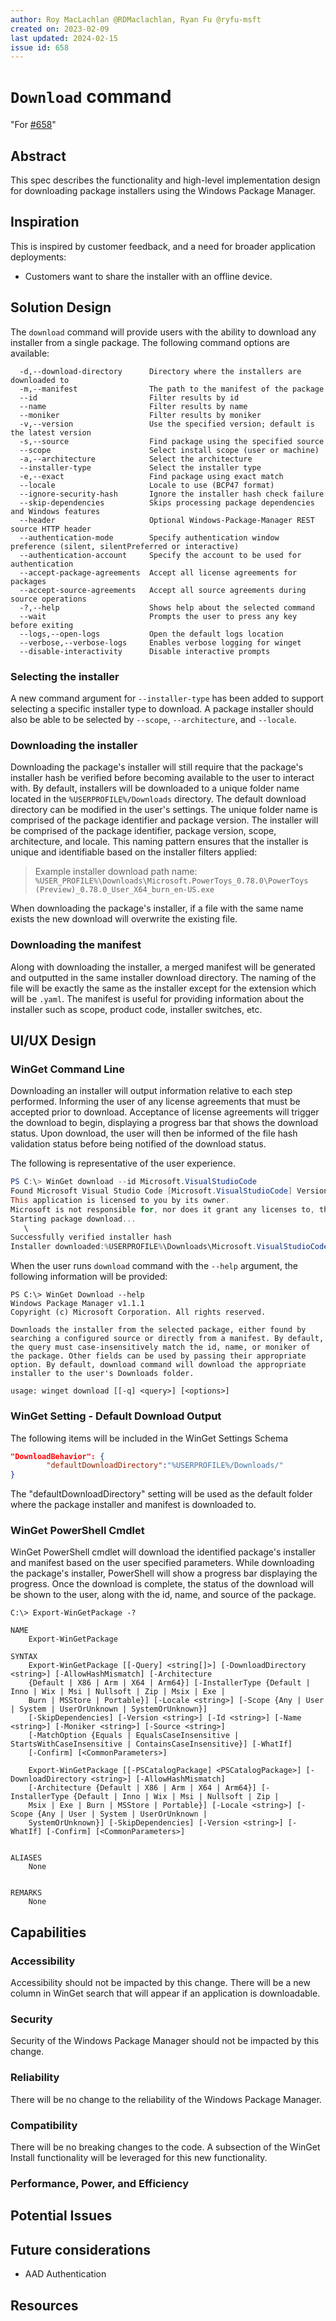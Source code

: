 ```yaml
---
author: Roy MacLachlan @RDMaclachlan, Ryan Fu @ryfu-msft
created on: 2023-02-09
last updated: 2024-02-15
issue id: 658
---
```


# `Download` command

"For [#658](https://github.com/microsoft/winget-cli/issues/658)"

## Abstract

This spec describes the functionality and high-level implementation design for downloading package installers using the Windows Package Manager.

## Inspiration

This is inspired by customer feedback, and a need for broader application deployments:
* Customers want to share the installer with an offline device. 

## Solution Design

The `download` command will provide users with the ability to download any installer from a single package. The following command options are available:

```
  -d,--download-directory      Directory where the installers are downloaded to
  -m,--manifest                The path to the manifest of the package
  --id                         Filter results by id
  --name                       Filter results by name
  --moniker                    Filter results by moniker
  -v,--version                 Use the specified version; default is the latest version
  -s,--source                  Find package using the specified source
  --scope                      Select install scope (user or machine)
  -a,--architecture            Select the architecture
  --installer-type             Select the installer type
  -e,--exact                   Find package using exact match
  --locale                     Locale to use (BCP47 format)
  --ignore-security-hash       Ignore the installer hash check failure
  --skip-dependencies          Skips processing package dependencies and Windows features
  --header                     Optional Windows-Package-Manager REST source HTTP header
  --authentication-mode        Specify authentication window preference (silent, silentPreferred or interactive)
  --authentication-account     Specify the account to be used for authentication
  --accept-package-agreements  Accept all license agreements for packages
  --accept-source-agreements   Accept all source agreements during source operations
  -?,--help                    Shows help about the selected command
  --wait                       Prompts the user to press any key before exiting
  --logs,--open-logs           Open the default logs location
  --verbose,--verbose-logs     Enables verbose logging for winget
  --disable-interactivity      Disable interactive prompts
  ```

### Selecting the installer
A new command argument for `--installer-type` has been added to support selecting a specific installer type to download. A package installer should also be able to be selected by `--scope`, `--architecture`, and `--locale`. 

### Downloading the installer
Downloading the package's installer will still require that the package's installer hash be verified before becoming available to the user to interact with. By default, installers will be downloaded to a unique folder name located in the `%USERPROFILE%/Downloads` directory. The default download directory can be modified in the user's settings. The unique folder name is comprised of the package identifier and package version. The installer will be comprised of the package identifier, package version, scope, architecture, and locale. This naming pattern ensures that the installer is unique and identifiable based on the installer filters applied: 

> Example installer download path name: `%USER_PROFILE%\Downloads\Microsoft.PowerToys_0.78.0\PowerToys (Preview)_0.78.0_User_X64_burn_en-US.exe`

When downloading the package's installer, if a file with the same name exists the new download will overwrite the existing file.

### Downloading the manifest
Along with downloading the installer, a merged manifest will be generated and outputted in the same installer download directory. The naming of the file will be exactly the same as the installer except for the extension which will be `.yaml`. The manifest is useful for providing information about the installer such as scope, product code, installer switches, etc.

## UI/UX Design

### WinGet Command Line
Downloading an installer will output information relative to each step performed. Informing the user of any license agreements that must be accepted prior to download. Acceptance of license agreements will trigger the download to begin, displaying a progress bar that shows the download status. Upon download, the user will then be informed of the file hash validation status before being notified of the download status.

The following is representative of the user experience.

```PowerShell
PS C:\> WinGet download --id Microsoft.VisualStudioCode
Found Microsoft Visual Studio Code [Microsoft.VisualStudioCode] Version 1.73.1
This application is licensed to you by its owner.
Microsoft is not responsible for, nor does it grant any licenses to, third-party packages.
Starting package download...
   \
Successfully verified installer hash
Installer downloaded:%USERPROFILE%\Downloads\Microsoft.VisualStudioCode_1.86.1\Microsoft Visual Studio Code_1.86.1_User_X64_inno_en-US.exe
```

When the user runs `download` command with the `--help` argument, the following information will be provided:

```
PS C:\> WinGet Download --help
Windows Package Manager v1.1.1
Copyright (c) Microsoft Corporation. All rights reserved.

Downloads the installer from the selected package, either found by searching a configured source or directly from a manifest. By default, the query must case-insensitively match the id, name, or moniker of the package. Other fields can be used by passing their appropriate option. By default, download command will download the appropriate installer to the user's Downloads folder.

usage: winget download [[-q] <query>] [<options>]
```

### WinGet Setting - Default Download Output

The following items will be included in the WinGet Settings Schema 

```json
"DownloadBehavior": {
        "defaultDownloadDirectory":"%USERPROFILE%/Downloads/"
}
```

The "defaultDownloadDirectory" setting will be used as the default folder where the package installer and manifest is downloaded to.

### WinGet PowerShell Cmdlet
WinGet PowerShell cmdlet will download the identified package's installer and manifest based on the user specified parameters. While downloading the package's installer, PowerShell will show a progress bar displaying the progress. Once the download is complete, the status of the download will be shown to the user, along with the id, name, and source of the package.

```PS
C:\> Export-WinGetPackage -?

NAME
    Export-WinGetPackage

SYNTAX
    Export-WinGetPackage [[-Query] <string[]>] [-DownloadDirectory <string>] [-AllowHashMismatch] [-Architecture
    {Default | X86 | Arm | X64 | Arm64}] [-InstallerType {Default | Inno | Wix | Msi | Nullsoft | Zip | Msix | Exe |
    Burn | MSStore | Portable}] [-Locale <string>] [-Scope {Any | User | System | UserOrUnknown | SystemOrUnknown}]
    [-SkipDependencies] [-Version <string>] [-Id <string>] [-Name <string>] [-Moniker <string>] [-Source <string>]
    [-MatchOption {Equals | EqualsCaseInsensitive | StartsWithCaseInsensitive | ContainsCaseInsensitive}] [-WhatIf]
    [-Confirm] [<CommonParameters>]

    Export-WinGetPackage [[-PSCatalogPackage] <PSCatalogPackage>] [-DownloadDirectory <string>] [-AllowHashMismatch]
    [-Architecture {Default | X86 | Arm | X64 | Arm64}] [-InstallerType {Default | Inno | Wix | Msi | Nullsoft | Zip |
    Msix | Exe | Burn | MSStore | Portable}] [-Locale <string>] [-Scope {Any | User | System | UserOrUnknown |
    SystemOrUnknown}] [-SkipDependencies] [-Version <string>] [-WhatIf] [-Confirm] [<CommonParameters>]


ALIASES
    None


REMARKS
    None
```

## Capabilities

### Accessibility

Accessibility should not be impacted by this change. There will be a new column in WinGet search that will appear if an application is downloadable.

### Security

Security of the Windows Package Manager should not be impacted by this change. 

### Reliability

There will be no change to the reliability of the Windows Package Manager.

### Compatibility

There will be no breaking changes to the code. A subsection of the WinGet Install functionality will be leveraged for this new functionality.

### Performance, Power, and Efficiency

## Potential Issues

## Future considerations

* AAD Authentication

## Resources
